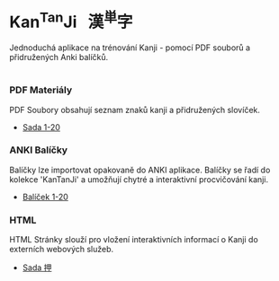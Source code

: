 
# Kan<sup>Tan</sup>Ji &nbsp; 漢<sup>単</sup>字
Jednoduchá aplikace na trénování Kanji - pomocí PDF souborů a přidružených Anki balíčků.
<br><br>



### PDF Materiály
PDF Soubory obsahují seznam znaků kanji a přidružených slovíček.
 - <a href="static/1-20/1-20.pdf">Sada 1-20</a>


### ANKI Balíčky
Balíčky lze importovat opakovaně do ANKI aplikace. Balíčky se řadí do kolekce 'KanTanJi' 
a umožňují chytré a interaktivní procvičování kanji.
 - <a href="static/1-20/1-20.apkg">Balíček 1-20</a>


### HTML
HTML Stránky slouží pro vložení interaktivních informací o Kanji do externích webových služeb.
 - <a href="static/1-20/押.html">Sada 押</a>

